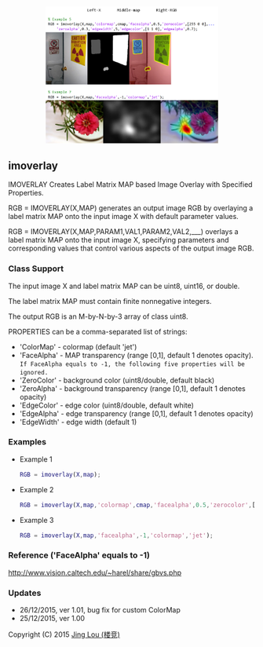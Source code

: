 <div align="center"><img class="aligncenter" src="https://raw.githubusercontent.com/jinglou/downloads/master/image-processing-toolbox/demos/imoverlay/demo_imoverlay_result.png" alt="Image Processing Toolbox using MATLAB - imoverlay" title="Image Processing Toolbox using MATLAB - imoverlay" width="70%"/></div>


## imoverlay

IMOVERLAY Creates Label Matrix MAP based Image Overlay with Specified Properties.

  RGB = IMOVERLAY(X,MAP) generates an output image RGB by overlaying a label matrix MAP onto the input image X with default parameter values.

  RGB = IMOVERLAY(X,MAP,PARAM1,VAL1,PARAM2,VAL2,___) overlays a label matrix MAP onto the input image X, specifying parameters and corresponding values that control various aspects of the output image RGB.

### Class Support

  The input image X and label matrix MAP can be uint8, uint16, or double.

  The label matrix MAP must contain finite nonnegative integers.

  The output RGB is an M-by-N-by-3 array of class uint8.

  PROPERTIES can be a comma-separated list of strings:
  - 'ColorMap'   -  colormap   (default 'jet')
  - 'FaceAlpha'  -  MAP transparency  (range [0,1], default 1 denotes opacity). `If FaceAlpha equals to -1, the following five properties will be ignored.`
  - 'ZeroColor'  -  background color  (uint8/double, default black)
  - 'ZeroAlpha'  -  background transparency (range [0,1], default 1 denotes opacity)
  - 'EdgeColor'  -  edge color (uint8/double, default white)
  - 'EdgeAlpha'  -  edge transparency (range [0,1], default 1 denotes opacity)
  - 'EdgeWidth'  -  edge width (default 1)

### Examples

  - Example 1
	```matlab  
	RGB = imoverlay(X,map);
	```

  - Example 2
	```matlab
  	RGB = imoverlay(X,map,'colormap',cmap,'facealpha',0.5,'zerocolor',[255 0 0],'zeroalpha',0.3,'edgewidth',5,'edgecolor',[1 1 0],'edgealpha',0.7);
	```

  - Example 3
	```matlab
  	RGB = imoverlay(X,map,'facealpha',-1,'colormap','jet');
	```


### Reference ('FaceAlpha' equals to -1)

  http://www.vision.caltech.edu/~harel/share/gbvs.php

### Updates

  - 26/12/2015, ver 1.01, bug fix for custom ColorMap
  - 25/12/2015, ver 1.00


Copyright (C) 2015 [Jing Lou (楼竞)](http://www.loujing.com)
